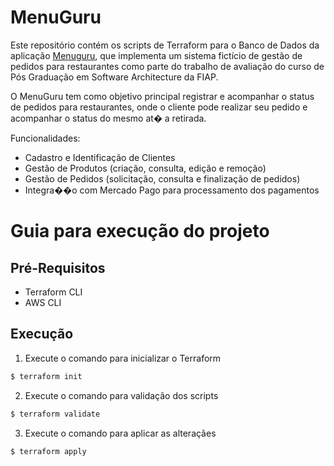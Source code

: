 # MenuGuru

Este repositório contém os scripts de Terraform para o Banco de Dados da aplicação [Menuguru](https://github.com/perisatto/menuguru), que implementa um sistema fictício de gestão de pedidos para restaurantes como parte do trabalho de avaliação do curso de Pós Graduação em Software Architecture da FIAP.

O MenuGuru tem como objetivo principal registrar e acompanhar o status de pedidos para restaurantes, onde o cliente pode realizar seu pedido e acompanhar o status do mesmo at� a retirada.

Funcionalidades:
* Cadastro e Identificação de Clientes
* Gestão de Produtos (criação, consulta, edição e remoção)
* Gestão de Pedidos (solicitação, consulta e finalização de pedidos)
* Integra��o com Mercado Pago para processamento dos pagamentos

# Guia para execução do projeto

## Pré-Requisitos

* Terraform CLI
* AWS CLI

## Execução

1. Execute o comando para inicializar o Terraform

``` bash
$ terraform init
```

2. Execute o comando para validação dos scripts

``` bash
$ terraform validate
```

3. Execute o comando para aplicar as alteraçães

``` bash
$ terraform apply
```